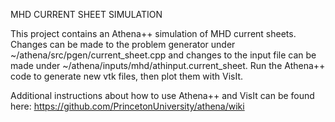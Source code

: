 MHD CURRENT SHEET SIMULATION

This project contains an Athena++ simulation of MHD current sheets. Changes can be made to the problem generator under ~/athena/src/pgen/current_sheet.cpp
and changes to the input file can be made under ~/athena/inputs/mhd/athinput.current_sheet. Run the Athena++ code to generate new vtk files, then plot them with VisIt.

Additional instructions about how to use Athena++ and VisIt can be found here: https://github.com/PrincetonUniversity/athena/wiki


